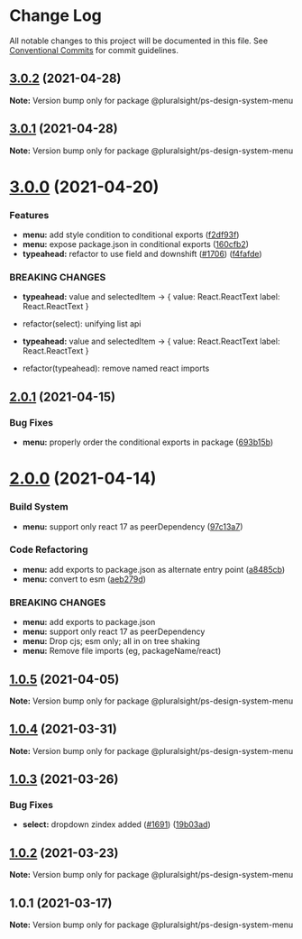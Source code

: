 # Change Log

All notable changes to this project will be documented in this file.
See [Conventional Commits](https://conventionalcommits.org) for commit guidelines.

## [3.0.2](https://github.com/pluralsight/design-system/compare/@pluralsight/ps-design-system-menu@3.0.1...@pluralsight/ps-design-system-menu@3.0.2) (2021-04-28)

**Note:** Version bump only for package @pluralsight/ps-design-system-menu





## [3.0.1](https://github.com/pluralsight/design-system/compare/@pluralsight/ps-design-system-menu@3.0.0...@pluralsight/ps-design-system-menu@3.0.1) (2021-04-28)

**Note:** Version bump only for package @pluralsight/ps-design-system-menu





# [3.0.0](https://github.com/pluralsight/design-system/compare/@pluralsight/ps-design-system-menu@2.0.1...@pluralsight/ps-design-system-menu@3.0.0) (2021-04-20)


### Features

* **menu:** add style condition to conditional exports ([f2df93f](https://github.com/pluralsight/design-system/commit/f2df93ff5e05d6cc8cd8ede77a16b77ad2c03492))
* **menu:** expose package.json in conditional exports ([160cfb2](https://github.com/pluralsight/design-system/commit/160cfb21f992b61bba829f9ca95f06d5bf8ce5f8))
* **typeahead:** refactor to use field and downshift ([#1706](https://github.com/pluralsight/design-system/issues/1706)) ([f4fafde](https://github.com/pluralsight/design-system/commit/f4fafde87d0fa987610881c90ab2c9965c87b07d))


### BREAKING CHANGES

* **typeahead:** value and selectedItem -> { value: React.ReactText label: React.ReactText }

* refactor(select): unifying list api
* **typeahead:** value and selectedItem -> { value: React.ReactText label: React.ReactText }

* refactor(typeahead): remove named react imports





## [2.0.1](https://github.com/pluralsight/design-system/compare/@pluralsight/ps-design-system-menu@2.0.0...@pluralsight/ps-design-system-menu@2.0.1) (2021-04-15)


### Bug Fixes

* **menu:** properly order the conditional exports in package ([693b15b](https://github.com/pluralsight/design-system/commit/693b15baef580bb5ba98901727498165190ef555))





# [2.0.0](https://github.com/pluralsight/design-system/compare/@pluralsight/ps-design-system-menu@1.0.5...@pluralsight/ps-design-system-menu@2.0.0) (2021-04-14)


### Build System

* **menu:** support only react 17 as peerDependency ([97c13a7](https://github.com/pluralsight/design-system/commit/97c13a740cab8b6fc3ea680899973fb9c2f748a4))


### Code Refactoring

* **menu:** add exports to package.json as alternate entry point ([a8485cb](https://github.com/pluralsight/design-system/commit/a8485cbd3739f4ceecd80697d143320ceaddb5fd))
* **menu:** convert to esm ([aeb279d](https://github.com/pluralsight/design-system/commit/aeb279de772cdcd4685931660d8fe241b42214d3))


### BREAKING CHANGES

* **menu:** add exports to package.json
* **menu:** support only react 17 as peerDependency
* **menu:** Drop cjs; esm only; all in on tree shaking
* **menu:** Remove file imports (eg, packageName/react)





## [1.0.5](https://github.com/pluralsight/design-system/compare/@pluralsight/ps-design-system-menu@1.0.4...@pluralsight/ps-design-system-menu@1.0.5) (2021-04-05)

**Note:** Version bump only for package @pluralsight/ps-design-system-menu





## [1.0.4](https://github.com/pluralsight/design-system/compare/@pluralsight/ps-design-system-menu@1.0.3...@pluralsight/ps-design-system-menu@1.0.4) (2021-03-31)

**Note:** Version bump only for package @pluralsight/ps-design-system-menu





## [1.0.3](https://github.com/pluralsight/design-system/compare/@pluralsight/ps-design-system-menu@1.0.2...@pluralsight/ps-design-system-menu@1.0.3) (2021-03-26)


### Bug Fixes

* **select:** dropdown zindex added ([#1691](https://github.com/pluralsight/design-system/issues/1691)) ([19b03ad](https://github.com/pluralsight/design-system/commit/19b03adbb305d3069b85a78cefd80475068b0265))





## [1.0.2](https://github.com/pluralsight/design-system/compare/@pluralsight/ps-design-system-menu@1.0.1...@pluralsight/ps-design-system-menu@1.0.2) (2021-03-23)

**Note:** Version bump only for package @pluralsight/ps-design-system-menu





## 1.0.1 (2021-03-17)

**Note:** Version bump only for package @pluralsight/ps-design-system-menu
